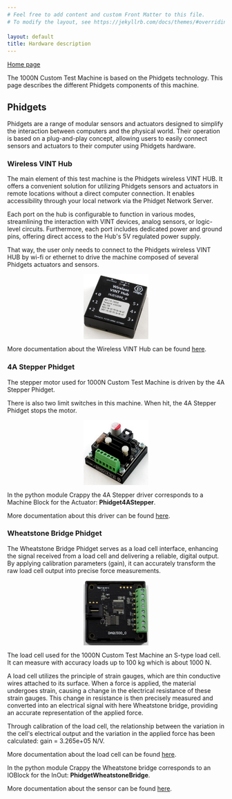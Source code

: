 ```yaml
---
# Feel free to add content and custom Front Matter to this file.
# To modify the layout, see https://jekyllrb.com/docs/themes/#overriding-theme-defaults

layout: default
title: Hardware description
---
```


[Home page](index.markdown)

The 1000N Custom Test Machine is based on the Phidgets technology. This page 
describes the different Phidgets components of this machine.


## Phidgets

Phidgets are a range of modular sensors and actuators designed to simplify the 
interaction between computers and the physical world. Their operation is based 
on a plug-and-play concept, allowing users to easily connect sensors and 
actuators to their computer using Phidgets hardware.

### Wireless VINT Hub 

The main element of this test machine is the Phidgets wireless VINT HUB. It 
offers a convenient solution for utilizing Phidgets sensors and actuators in 
remote locations without a direct computer connection. It enables accessibility
through your local network via the Phidget Network Server. 

Each port on the hub is configurable to function in various modes, streamlining
the interaction with VINT devices, analog sensors, or logic-level circuits. 
Furthermore, each port includes dedicated power and ground pins, offering 
direct access to the Hub's 5V regulated power supply.

That way, the user only needs to connect to the Phidgets wireless VINT HUB by
wi-fi or ethernet to drive the machine composed of several Phidgets actuators
and sensors.

<p align="center">
<img src="./images/VINT_Phidgets.png" height="150" width="150" align="center" title="Phidgets Wireless VINT HUB">
</p>

More documentation about the Wireless VINT Hub can be found <a href="https://www.phidgets.com/?prodid=1143">here</a>. 

### 4A Stepper Phidget

The stepper motor used for 1000N Custom Test Machine is driven by the 4A 
Stepper Phidget.  

There is also two limit switches in this machine. When hit, the 4A Stepper 
Phidget stops the motor.

<p align="center">
<img src="./images/S4A_Phidgets.png" height="150" width="150" align="center" title="4A Stepper Phidget">
</p>

In the python module Crappy the 4A Stepper driver corresponds to a Machine 
Block for the Actuator: <B>Phidget4AStepper</B>.

More documentation about this driver can be found <a href="https://www.phidgets.com/?prodid=1278">here</a>.

### Wheatstone Bridge Phidget

The Wheatstone Bridge Phidget serves as a load cell interface, enhancing the 
signal received from a load cell and delivering a reliable, digital output. 
By applying calibration parameters (gain), it can accurately transform the raw
load cell output into precise force measurements.

<p align="center">
<img src="./images/WB_Phidgets.png" height="150" width="150" align="center" title="Wheatstone Bridge Phidget">
</p>

The load cell used for the 1000N Custom Test Machine an S-type load cell. It 
can measure with accuracy loads up to 100 kg which is about 1000 N. 

A load cell utilizes the principle of strain gauges, which are thin conductive 
wires attached to its surface. When a force is applied, the material undergoes
strain, causing a change in the electrical resistance of these strain gauges. 
This change in resistance is then precisely measured and converted into an 
electrical signal with here Wheatstone bridge, providing an accurate 
representation of the applied force.

Through calibration of the load cell, the relationship between the variation in
the cell's electrical output and the variation in the applied force has been 
calculated:
gain = 3.265e+05 N/V.

More documentation about the load cell can be found <a href="https://www.phidgets.com/?prodid=229">here</a>.

In the python module Crappy the Wheatstone bridge corresponds to an IOBlock for
the InOut: <B>PhidgetWheatstoneBridge</B>.

More documentation about the sensor can be found <a href="https://www.phidgets.com/?prodid=957">here</a>. 
